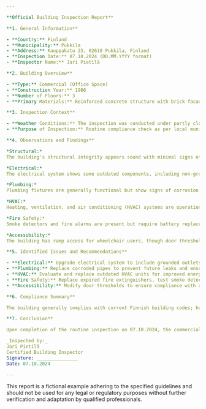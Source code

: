 ```yaml
---

**Official Building Inspection Report**

**1. General Information**

- **Country:** Finland
- **Municipality:** Pukkila
- **Address:** Kauppakatu 23, 02610 Pukkila, Finland
- **Inspection Date:** 07.10.2024 (DD.MM.YYYY format)
- **Inspector Name:** Jari Pietilä

**2. Building Overview**

- **Type:** Commercial (Office Space)
- **Construction Year:** 1986
- **Number of Floors:** 3
- **Primary Materials:** Reinforced concrete structure with brick facade and a flat roof covered with bituminous membrane.

**3. Inspection Context**

- **Weather Conditions:** The inspection was conducted under partly cloudy skies with a temperature of 12°C and moderate winds, typical for the autumn season in Pukkila, Finland.
- **Purpose of Inspection:** Routine compliance check as per local municipal regulations.

**4. Observations and Findings**

*Structural:*  
The building's structural integrity appears sound with minimal signs of settlement or distress. The reinforced concrete frame exhibits standard cracking consistent with age, posing no immediate concern.

*Electrical:*  
The electrical system shows some outdated components, including non-grounded outlets and older wiring. These elements require upgrading to meet current safety standards.

*Plumbing:*  
Plumbing fixtures are generally functional but show signs of corrosion in older pipes, necessitating replacement to prevent leaks or contamination.

*HVAC:*  
Heating, ventilation, and air conditioning (HVAC) systems are operational but inefficient. The age of the units suggests a potential need for modernization to improve energy efficiency.

*Fire Safety:*  
Smoke detectors and fire alarms are present but require battery replacement and possibly system upgrade for better coverage. Fire extinguishers are located appropriately but some appear expired, needing immediate attention.

*Accessibility:*  
The building has ramp access for wheelchair users, though door thresholds could be modified to ensure a smoother transition, enhancing compliance with accessibility standards.

**5. Identified Issues and Recommendations**

- **Electrical:** Upgrade electrical system to include grounded outlets and modern wiring to comply with current safety codes.
- **Plumbing:** Replace corroded pipes to prevent future leaks and ensure water quality.
- **HVAC:** Evaluate and replace outdated HVAC units for improved energy efficiency and performance.
- **Fire Safety:** Replace expired fire extinguishers, test smoke detectors and alarms, and consider enhancing system coverage.
- **Accessibility:** Modify door thresholds to ensure compliance with accessibility standards.

**6. Compliance Summary**

The building generally complies with current Finnish building codes; however, several areas require attention to meet contemporary safety and efficiency standards, particularly in electrical systems, plumbing, HVAC, fire safety measures, and minor accessibility adjustments.

**7. Conclusion**

Upon completion of the routine inspection on 07.10.2024, the commercial office space at Kauppakatu 23, Pukkila, Finland, demonstrates satisfactory structural integrity but requires updates in several critical areas to ensure safety and efficiency. Immediate actions are recommended for electrical, plumbing, fire safety systems, and accessibility features.

_Inspected by:_  
Jari Pietilä  
Certified Building Inspector  
Signature: _______________  
Date: 07.10.2024

--- 
```


This report is a fictional example adhering to the specified guidelines and should not be used for any legal or regulatory purposes without further verification and adaptation by qualified professionals.